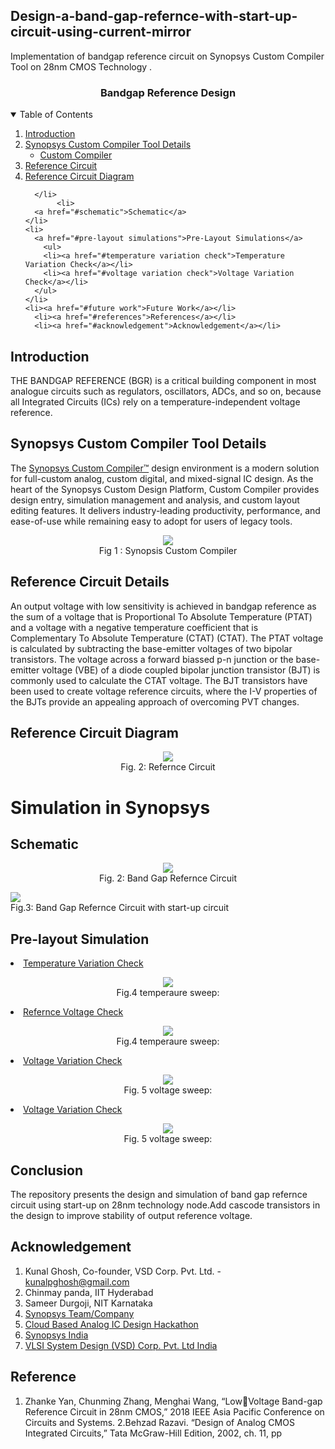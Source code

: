 ## Design-a-band-gap-refernce-with-start-up-circuit-using-current-mirror
Implementation of bandgap reference circuit on  Synopsys Custom Compiler Tool  on 28nm CMOS Technology .
 <br />
<p align="center">
  <h3 align="center">Bandgap Reference Design</h3>
</p>
<!-- TABLE OF CONTENTS -->
<details open="open">
  <summary>Table of Contents</summary>
  <ol>
    <li>
      <a href="#Introduction">Introduction</a>
    </li>
  <li>
      <a href="#Synopsys Custom Compiler Tool Detailss">Synopsys Custom Compiler Tool Details</a>
	  <ul>
        <li><a href="#Custom Compiler">Custom Compiler</a></li>
    </ul>
  </li>
	  <li>  
		  <a href="#Reference Circuit"> Reference Circuit </a>  </li>
 <li>      <a href="#Reference Circuit Diagram"> Reference Circuit Diagram </a>        </li>
  
	  </li>  
	       <li>
      <a href="#schematic">Schematic</a>
	</li>
	<li>
      <a href="#pre-layout simulations">Pre-Layout Simulations</a>	
	  	<ul>
        <li><a href="#temperature variation check">Temperature Variation Check</a></li>
        <li><a href="#voltage variation check">Voltage Variation Check</a></li>
      </ul>
    </li>    
    <li><a href="#future work">Future Work</a></li>
	  <li><a href="#references">References</a></li>
	  <li><a href="#acknowledgement">Acknowledgement</a></li>
	
  </ol>
</details>
                                         
## Introduction
THE BANDGAP REFERENCE (BGR) is a critical building component in most analogue circuits such as regulators, oscillators, ADCs, and so on, because all 
Integrated Circuits (ICs) rely on a temperature-independent voltage reference.

## Synopsys Custom Compiler Tool Details
The [Synopsys Custom Compiler™](https://www.synopsys.com/implementation-and-signoff/custom-design-platform/custom-compiler.html) design environment is a modern solution for full-custom analog, custom digital, and mixed-signal IC design. As the heart of the Synopsys Custom Design Platform, Custom Compiler provides design entry, simulation management and analysis, and custom layout editing features. It delivers industry-leading productivity, performance, and ease-of-use while remaining easy to adopt for users of legacy tools.
<p align="center">
<img src="custom_compiler.png"></br>
  Fig 1 : Synopsis Custom Compiler 
</p>

## Reference Circuit Details
An output voltage with low sensitivity is achieved in bandgap reference as the sum of a voltage that is Proportional To Absolute Temperature (PTAT) and a voltage with a negative temperature coefficient that is Complementary To Absolute Temperature (CTAT) (CTAT). The PTAT voltage is calculated by subtracting the base-emitter voltages of two bipolar transistors. The voltage across a forward biassed p-n junction or the base-emitter voltage (VBE) of a diode coupled bipolar junction transistor (BJT) is commonly used to calculate the CTAT voltage. The BJT transistors have been used to create voltage reference circuits, where the I-V properties of the BJTs provide an appealing approach of overcoming PVT changes.

## Reference Circuit Diagram   
<p align="center">
<img src="ckt_1.jpg"></br>
  Fig. 2: Refernce Circuit 
</p>


# Simulation in Synopsys
## Schematic
<p align="center">
<img src="bgr.PNG"></br>
  Fig. 2: Band Gap Refernce Circuit 
</p>
<img src="bgr_with_startup.PNG"></br>
  Fig.3: Band Gap Refernce Circuit  with start-up circuit
</p>

## Pre-layout Simulation
  <li><a href="#temperature variation check">Temperature Variation Check</a></li>
  <p align="center">
  <img src="temperature.PNG"></br>
  Fig.4 temperaure sweep:  
 </p>
  </li>
  <li><a href="#temperature variation check">Refernce Voltage Check</a></li>
  <p align="center">
  <img src="temptr.PNG"></br>
  Fig.4 temperaure sweep:  
   </p>
   </li>
  
  <li><a href="#voltage variation check">Voltage Variation Check</a></li>
      <p align="center">
      <img src="voltage.PNG"></br>
       Fig. 5 voltage sweep:  
      </p>
      </ul>
    </li>  
     <li><a href="#voltage variation check">Voltage Variation Check</a></li>
      <p align="center">
      <img src="voltage_time.PNG"></br>
       Fig. 5 voltage sweep:  
      </p>
      </ul>
    </li>  
    
## Conclusion
 The repository presents the design and simulation of band gap refernce circuit using start-up on 28nm technology node.Add cascode transistors in the design to improve stability of output  reference voltage.
    

## Acknowledgement

1. Kunal Ghosh, Co-founder, VSD Corp. Pvt. Ltd. - kunalpghosh@gmail.com
2. Chinmay panda, IIT Hyderabad
3. Sameer Durgoji, NIT Karnataka
4. [Synopsys Team/Company](https://www.synopsys.com/)
5. [Cloud Based Analog IC Design Hackathon](https://www.iith.ac.in/events/2022/02/15/Cloud-Based-Analog-IC-Design-Hackathon/)
6. [Synopsys India](https://www.synopsys.com/)
7. [VLSI System Design (VSD) Corp. Pvt. Ltd India](https://www.vlsisystemdesign.com/)

## Reference
1. Zhanke Yan, Chunming Zhang, Menghai Wang, “LowVoltage Band-gap Reference Circuit in 28nm CMOS,” 2018 IEEE Asia Pacific Conference 
on Circuits and Systems.
2.Behzad Razavi. “Design of Analog CMOS Integrated Circuits,” Tata McGraw-Hill Edition, 2002, ch. 11, pp
